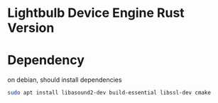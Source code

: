 # Lightbulb Device Engine Rust Version

# Dependency

on debian, should install dependencies
```bash
sudo apt install libasound2-dev build-essential libssl-dev cmake
```
